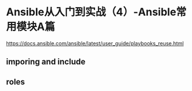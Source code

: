 # Ansible从入门到实战（4）-Ansible常用模块A篇

https://docs.ansible.com/ansible/latest/user_guide/playbooks_reuse.html

## imporing and include

## roles
